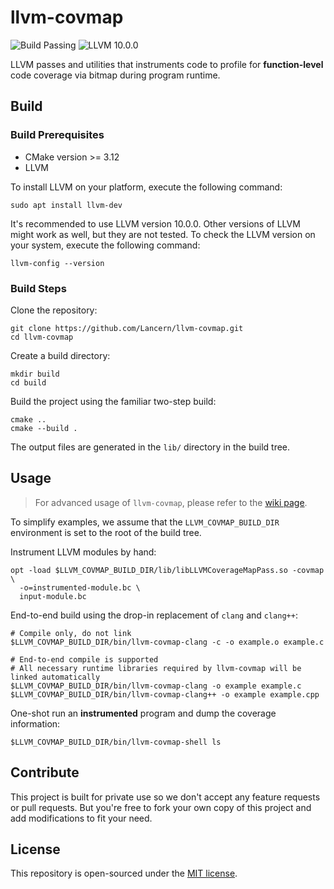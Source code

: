 # llvm-covmap

![Build Passing](https://img.shields.io/badge/build-passing-brightgree)
![LLVM 10.0.0](https://img.shields.io/badge/llvm-10.0.0-blue)

LLVM passes and utilities that instruments code to profile for **function-level** 
code coverage via bitmap during program runtime.

## Build

### Build Prerequisites

- CMake version >= 3.12
- LLVM

To install LLVM on your platform, execute the following command:

```shell
sudo apt install llvm-dev
```

It's recommended to use LLVM version 10.0.0. Other versions of LLVM might work
as well, but they are not tested. To check the LLVM version on your system, execute
the following command:

```shell
llvm-config --version
```

### Build Steps

Clone the repository:

```shell
git clone https://github.com/Lancern/llvm-covmap.git
cd llvm-covmap
```

Create a build directory:

```shell
mkdir build
cd build
```

Build the project using the familiar two-step build:

```shell
cmake ..
cmake --build .
```

The output files are generated in the `lib/` directory in the build tree.

## Usage

> For advanced usage of `llvm-covmap`, please refer to the [wiki page](https://github.com/Lancern/llvm-covmap/wiki).

To simplify examples, we assume that the `LLVM_COVMAP_BUILD_DIR` environment is set
to the root of the build tree.

Instrument LLVM modules by hand:

```shell
opt -load $LLVM_COVMAP_BUILD_DIR/lib/libLLVMCoverageMapPass.so -covmap \
  -o=instrumented-module.bc \
  input-module.bc
```

End-to-end build using the drop-in replacement of `clang` and `clang++`:

```shell
# Compile only, do not link
$LLVM_COVMAP_BUILD_DIR/bin/llvm-covmap-clang -c -o example.o example.c

# End-to-end compile is supported
# All necessary runtime libraries required by llvm-covmap will be linked automatically
$LLVM_COVMAP_BUILD_DIR/bin/llvm-covmap-clang -o example example.c
$LLVM_COVMAP_BUILD_DIR/bin/llvm-covmap-clang++ -o example example.cpp
```

One-shot run an **instrumented** program and dump the coverage information:

```shell
$LLVM_COVMAP_BUILD_DIR/bin/llvm-covmap-shell ls
```

## Contribute

This project is built for private use so we don't accept any feature requests or
pull requests. But you're free to fork your own copy of this project and add
modifications to fit your need.

## License

This repository is open-sourced under the [MIT license](./LICENSE).
